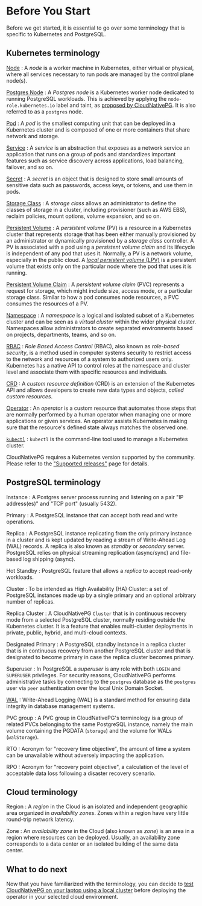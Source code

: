# Before You Start
<!-- SPDX-License-Identifier: CC-BY-4.0 -->

Before we get started, it is essential to go over some terminology that is
specific to Kubernetes and PostgreSQL.

## Kubernetes terminology

[Node](https://kubernetes.io/docs/concepts/architecture/nodes/)
: A *node* is a worker machine in Kubernetes, either virtual or physical, where
  all services necessary to run pods are managed by the control plane node(s).

[Postgres Node](architecture.md#reserving-nodes-for-postgresql-workloads)
: A *Postgres node* is a Kubernetes worker node dedicated to running PostgreSQL
  workloads. This is achieved by applying the `node-role.kubernetes.io` label and
  taint, as [proposed by CloudNativePG](architecture.md#reserving-nodes-for-postgresql-workloads).
  It is also referred to as a `postgres` node.

[Pod](https://kubernetes.io/docs/concepts/workloads/pods/pod/)
: A *pod* is the smallest computing unit that can be deployed in a Kubernetes
  cluster and is composed of one or more containers that share network and
  storage.

[Service](https://kubernetes.io/docs/concepts/services-networking/service/)
: A *service* is an abstraction that exposes as a network service an
  application that runs on a group of pods and standardizes important features
  such as service discovery across applications, load balancing, failover, and so
  on.

[Secret](https://kubernetes.io/docs/concepts/configuration/secret/)
: A *secret* is an object that is designed to store small amounts of sensitive
  data such as passwords, access keys, or tokens, and use them in pods.

[Storage Class](https://kubernetes.io/docs/concepts/storage/storage-classes/)
: A *storage class* allows an administrator to define the classes of storage in
  a cluster, including provisioner (such as AWS EBS), reclaim policies, mount
  options, volume expansion, and so on.

[Persistent Volume](https://kubernetes.io/docs/concepts/storage/persistent-volumes/)
: A *persistent volume* (PV) is a resource in a Kubernetes cluster that
  represents storage that has been either manually provisioned by an
  administrator or dynamically provisioned by a *storage class* controller. A PV
  is associated with a pod using a *persistent volume claim* and its lifecycle is
  independent of any pod that uses it. Normally, a PV is a network volume,
  especially in the public cloud. A [*local persistent volume*
  (LPV)](https://kubernetes.io/docs/concepts/storage/volumes/#local) is a
  persistent volume that exists only on the particular node where the pod that
  uses it is running.

[Persistent Volume Claim](https://kubernetes.io/docs/concepts/storage/persistent-volumes/#persistentvolumeclaims)
: A *persistent volume claim* (PVC) represents a request for storage, which
  might include size, access mode, or a particular storage class. Similar to how
  a pod consumes node resources, a PVC consumes the resources of a PV.

[Namespace](https://kubernetes.io/docs/concepts/overview/working-with-objects/namespaces/)
: A *namespace* is a logical and isolated subset of a Kubernetes cluster and
  can be seen as a *virtual cluster* within the wider physical cluster.
  Namespaces allow administrators to create separated environments based on
  projects, departments, teams, and so on.

[RBAC](https://kubernetes.io/docs/reference/access-authn-authz/rbac/)
: *Role Based Access Control* (RBAC), also known as *role-based security*, is a
  method used in computer systems security to restrict access to the network and
  resources of a system to authorized users only. Kubernetes has a native API to
  control roles at the namespace and cluster level and associate them with
  specific resources and individuals.

[CRD](https://kubernetes.io/docs/concepts/extend-kubernetes/api-extension/custom-resources/)
: A *custom resource definition* (CRD) is an extension of the Kubernetes API
  and allows developers to create new data types and objects, *called custom
  resources*.

[Operator](https://kubernetes.io/docs/concepts/extend-kubernetes/operator/)
: An *operator* is a custom resource that automates those steps that are
  normally performed by a human operator when managing one or more applications
  or given services. An operator assists Kubernetes in making sure that the
  resource's defined state always matches the observed one.

[`kubectl`](https://kubernetes.io/docs/reference/kubectl/overview/)
: `kubectl` is the command-line tool used to manage a Kubernetes cluster.

CloudNativePG requires a Kubernetes version supported by the community. Please refer to the
["Supported releases"](supported_releases.md) page for details.

## PostgreSQL terminology

Instance
: A Postgres server process running and listening on a pair "IP address(es)"
  and "TCP port" (usually 5432).

Primary
: A PostgreSQL instance that can accept both read and write operations.

Replica
: A PostgreSQL instance replicating from the only primary instance in a
  cluster and is kept updated by reading a stream of Write-Ahead Log (WAL)
  records. A replica is also known as *standby* or *secondary* server. PostgreSQL
  relies on physical streaming replication (async/sync) and file-based log
  shipping (async).

Hot Standby
: PostgreSQL feature that allows a *replica* to accept read-only workloads.

Cluster
: To be intended as High Availability (HA) Cluster: a set of PostgreSQL
  instances made up by a single primary and an optional arbitrary number of
  replicas.

Replica Cluster
: A CloudNativePG `Cluster` that is in continuous recovery mode from a selected
  PostgreSQL cluster, normally residing outside the Kubernetes cluster. It is a
  feature that enables multi-cluster deployments in private, public, hybrid, and
  multi-cloud contexts.

Designated Primary
: A PostgreSQL standby instance in a replica cluster that is in continuous
  recovery from another PostgreSQL cluster and that is designated to become
  primary in case the replica cluster becomes primary.

Superuser
: In PostgreSQL a *superuser* is any role with both `LOGIN` and `SUPERUSER`
  privileges. For security reasons, CloudNativePG performs administrative tasks
  by connecting to the `postgres` database as the `postgres` user via `peer`
  authentication over the local Unix Domain Socket.

[WAL](https://www.postgresql.org/docs/current/wal-intro.html)
: Write-Ahead Logging (WAL) is a standard method for ensuring data integrity in
  database management systems.

PVC group
: A PVC group in CloudNativePG's terminology is a group of related PVCs
  belonging to the same PostgreSQL instance, namely the main volume containing
  the PGDATA (`storage`) and the volume for WALs (`walStorage`).

<a id="rto"></a>RTO
: Acronym for "recovery time objective", the amount of time a system can be
  unavailable without adversely impacting the application.

<a id="rpo"></a>RPO
:  Acronym for "recovery point objective", a calculation of the level of
  acceptable data loss following a disaster recovery scenario.

## Cloud terminology

Region
: A *region* in the Cloud is an isolated and independent geographic area
  organized in *availability zones*. Zones within a region have very little
  round-trip network latency.

Zone
: An *availability zone* in the Cloud (also known as *zone*) is an area in a
  region where resources can be deployed. Usually, an availability zone
  corresponds to a data center or an isolated building of the same data center.

## What to do next

Now that you have familiarized with the terminology, you can decide to
[test CloudNativePG on your laptop using a local cluster](quickstart.md) before
deploying the operator in your selected cloud environment.

